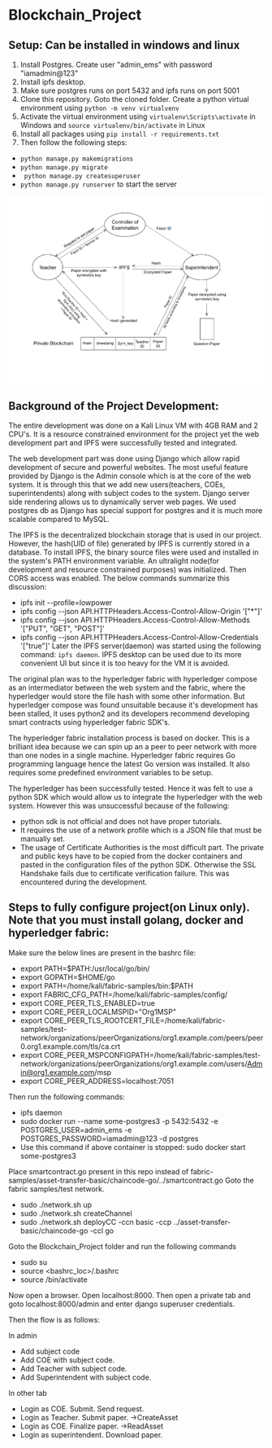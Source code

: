 # Blockchain_Project

## Setup: Can be installed in windows and linux
1. Install Postgres. Create user "admin_ems" with password "iamadmin@123"
2. Install ipfs desktop.
3. Make sure postgres runs on port 5432 and ipfs runs on port 5001
4. Clone this repository. Goto the cloned folder. Create a python virtual environment using `` python -m venv virtualvenv ``
5. Activate the virtual environment using `` virtualenv\Scripts\activate `` in Windows and `` source virtualenv/bin/activate `` in Linux
6. Install all packages using `` pip install -r requirements.txt ``
7. Then follow the following steps:
- `` python manage.py makemigrations ``
- `` python manage.py migrate ``
- `` python manage.py createsuperuser``
- `` python manage.py runserver `` to start the server

![Image of Flow Chart](https://raw.githubusercontent.com/TXH2020/Blockchain_Project/main/Blockchain_Project.png)

## Background of the Project Development:
The entire development was done on a Kali Linux VM with 4GB RAM and 2 CPU's. It is a resource constrained environment for the project yet the web development part and IPFS were successfully tested and integrated.

The web development part was done using Django which allow rapid development of secure and powerful websites. The most useful feature provided by Django is the Admin console which is at the core of the web system. It is through this that we add new users(teachers, COEs, superintendents) along with subject codes to the system. Django server side rendering allows us to dynamically server web pages.
We used postgres db as Django has special support for postgres and it is much more scalable compared to MySQL.

The IPFS is the decentralized blockchain storage that is used in our project. However, the hash(UID of file) generated by IPFS is currently stored in a database. To install IPFS, the binary source files were used and installed in the system's PATH environment variable. An ultralight node(for development and resource constrained purposes) was initialized. Then CORS access was enabled. The below commands summarize this discussion:
- ipfs init --profile=lowpower
- ipfs config --json API.HTTPHeaders.Access-Control-Allow-Origin '["*"]'
- ipfs config --json API.HTTPHeaders.Access-Control-Allow-Methods '["PUT", "GET", "POST"]'
- ipfs config --json API.HTTPHeaders.Access-Control-Allow-Credentials '["true"]'
Later the IPFS server(daemon) was started using the following command: `` ipfs daemon ``. IPFS desktop can be used due to its more convenient UI but since it is too heavy for the VM it is avoided.

The original plan was to the hyperledger fabric with hyperledger compose as an intermediator between the web system and the fabric, where the hyperledger would store the file hash with some other information. But hyperledger compose was found unsuitable because it's development has been stalled, it uses python2 and its developers recommend developing smart contracts using hyperledger fabric SDK's.

The hyperledger fabric installation process is based on docker. This is a brilliant idea because we can spin up an a peer to peer network with more than one nodes in a single machine. Hyperledger fabric requires Go programming language hence the latest Go version was installed. It also requires some predefined environment variables to be setup.

The hyperledger has been successfully tested. Hence it was felt to use a python SDK which would allow us to integrate the hyperledger with the web system. However this was unsuccessful because of the following:
- python sdk is not official and does not have proper tutorials.
- It requires the use of a network profile which is a JSON file that must be manually set.
- The usage of Certificate Authorities is the most difficult part. The private and public keys have to be copied from the docker containers and pasted in the configuration files of the python SDK. Otherwise the SSL Handshake fails due to certificate verification failure. This was encountered during the development.

## Steps to fully configure project(on Linux only). Note that you must install golang, docker and hyperledger fabric:

Make sure the below lines are present in the bashrc file:
- export PATH=$PATH:/usr/local/go/bin/
- export GOPATH=$HOME/go
- export PATH=/home/kali/fabric-samples/bin:$PATH
- export FABRIC_CFG_PATH=/home/kali/fabric-samples/config/
- export CORE_PEER_TLS_ENABLED=true
- export CORE_PEER_LOCALMSPID="Org1MSP"
- export CORE_PEER_TLS_ROOTCERT_FILE=/home/kali/fabric-samples/test-network/organizations/peerOrganizations/org1.example.com/peers/peer0.org1.example.com/tls/ca.crt
- export CORE_PEER_MSPCONFIGPATH=/home/kali/fabric-samples/test-network/organizations/peerOrganizations/org1.example.com/users/Admin@org1.example.com/msp
- export CORE_PEER_ADDRESS=localhost:7051

Then run the following commands:
- ipfs daemon
- sudo docker run --name some-postgres3 -p 5432:5432 -e POSTGRES_USER=admin_ems -e POSTGRES_PASSWORD=iamadmin@123 -d postgres
- Use this command if above container is stopped: sudo docker start some-postgres3

Place smartcontract.go present in this repo instead of fabric-samples/asset-transfer-basic/chaincode-go/../smartcontract.go
Goto the fabric samples/test network.
- sudo ./network.sh up
- sudo ./network.sh createChannel
- sudo ./network.sh deployCC  -ccn basic -ccp ../asset-transfer-basic/chaincode-go -ccl go

Goto the Blockchain_Project folder and run the following commands
- sudo su
- source <bashrc_loc>/.bashrc
- source <virtualenv>/bin/activate

Now open a browser. Open localhost:8000. Then open a private tab and goto localhost:8000/admin and enter django superuser credentials.

Then the flow is as follows:

In admin
- Add subject code
- Add COE with subject code.
- Add Teacher with subject code.
- Add Superintendent with subject code.

In other tab
- Login as COE. Submit. Send request.
- Login as Teacher. Submit paper.  ->CreateAsset
- Login as COE. Finalize paper.    ->ReadAsset
- Login as superintendent. Download paper.
